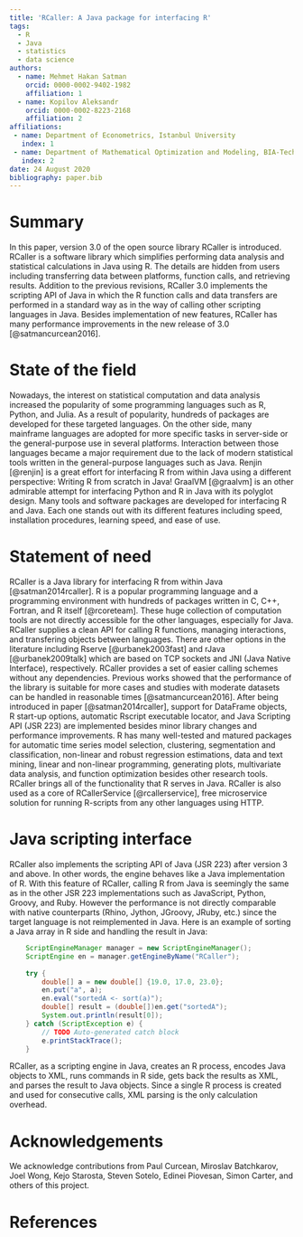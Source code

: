 ```yaml
---
title: 'RCaller: A Java package for interfacing R'
tags:
  - R
  - Java
  - statistics
  - data science
authors:
  - name: Mehmet Hakan Satman
    orcid: 0000-0002-9402-1982
    affiliation: 1
  - name: Kopilov Aleksandr
    orcid: 0000-0002-8223-2168
    affiliation: 2
affiliations:
 - name: Department of Econometrics, Istanbul University
   index: 1
 - name: Department of Mathematical Optimization and Modeling, BIA-Technologies
   index: 2
date: 24 August 2020
bibliography: paper.bib
---
```


# Summary
In this paper, version 3.0 of the open source library RCaller is introduced. RCaller is a software library which simplifies performing data analysis and statistical calculations in Java using R. The details are hidden from users including transferring data between platforms, function calls, and retrieving results. Addition to the previous revisions, RCaller 3.0 implements the scripting API of Java in which the R function calls and data transfers are performed in a standard way as in the way of calling other scripting languages in Java. Besides implementation of new features, RCaller has many performance improvements in the new release of 3.0 [@satmancurcean2016].  

# State of the field
Nowadays, the interest on statistical computation and data analysis increased the popularity of some programming languages such as R, Python, and Julia. As a result of popularity, hundreds of packages are developed for these targeted languages. On the other side, many mainframe languages are adopted for more specific tasks in server-side or the general-purpose use in several platforms. Interaction between those languages became a major requirement due to the lack of modern statistical tools written in the general-purpose languages such as Java. Renjin [@renjin] is a great effort for interfacing R from within Java using a different perspective: Writing R from scratch in Java! GraalVM [@graalvm] is an other admirable attempt for interfacing Python and R in Java with its polyglot design. Many tools and software packages are developed for interfacing R and Java. Each one stands out with its different features including speed, installation procedures, learning speed, and ease of use. 


# Statement of need 
RCaller is a Java library for interfacing R from within Java [@satman2014rcaller]. R is a popular programming language and a programming environment with hundreds of packages written in C, C++, Fortran, and R itself [@rcoreteam]. These huge collection of computation tools are not directly accessible for the other languages, especially for Java. RCaller supplies a clean API for calling R functions, managing interactions, and transfering objects between languages. There are other options in the literature including Rserve [@urbanek2003fast] and rJava [@urbanek2009talk] which are based on TCP sockets and JNI (Java Native Interface), respectively. RCaller provides a set of easier calling schemes without any dependencies. Previous works showed that the performance of the library is suitable for more cases and studies with moderate datasets can be handled in reasonable times [@satmancurcean2016]. After being introduced in paper [@satman2014rcaller], support for DataFrame objects, R start-up options, automatic Rscript executable locator, and Java Scripting API (JSR 223) are implemented besides minor library changes and performance improvements. R has many well-tested and matured packages for automatic time series model selection, clustering, segmentation and classification, non-linear and robust regression estimations, data and text mining, linear and non-linear programming, generating plots, multivariate data analysis, and function optimization besides other research tools. RCaller brings all of the functionality that R serves in Java. RCaller is also used as a core of RCallerService [@rcallerservice], free microservice solution for running R-scripts from any other languages using HTTP.  


# Java scripting interface
RCaller also implements the scripting API of Java (JSR 223) after version 3 and above. In other words, the engine behaves like a Java implementation of R. With this feature of RCaller, calling R from Java is seemingly the same as in the other JSR 223 implementations such as JavaScript, Python, Groovy, and Ruby. However the performance is not directly comparable with native counterparts (Rhino, Jython, JGroovy, JRuby, etc.) since the target language is not reimplemented in Java. Here is an example of sorting a Java array in R side and handling the result in 
Java:

```Java
	ScriptEngineManager manager = new ScriptEngineManager();
	ScriptEngine en = manager.getEngineByName("RCaller");
			
	try {
		double[] a = new double[] {19.0, 17.0, 23.0};
		en.put("a", a);
		en.eval("sortedA <- sort(a)");
		double[] result = (double[])en.get("sortedA");
		System.out.println(result[0]);
	} catch (ScriptException e) {
		// TODO Auto-generated catch block
		e.printStackTrace();
	}
```

RCaller, as a scripting engine in Java, creates an R process, encodes Java objects to XML, runs commands in R side, gets back the results as XML, and parses the result to Java objects. Since a single R process is created and used for consecutive calls, XML parsing is the only calculation overhead.

# Acknowledgements

We acknowledge contributions from Paul Curcean, Miroslav Batchkarov, Joel Wong, Kejo Starosta, Steven Sotelo, Edinei Piovesan, Simon Carter, and others of this project.

# References

